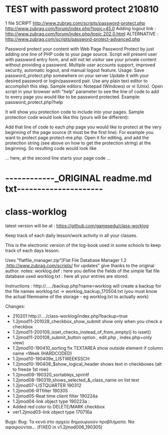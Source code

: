 # TEST with password protect 210810
1 file SCRIPT
http://www.zubrag.com/scripts/password-protect.php
http://www.zubrag.com/forum/index.php?topic=45.0
Adding logout link : http://www.zubrag.com/forum/index.php/topic,202.0.html 
ALTERNATIVE : http://www.zubrag.com/scripts/password-protect-advanced.php


Password protect your content with Web Page Password Protect by just adding one line of PHP code to your page source. Script will present user with password entry form, and will not let visitor see your private content without providing a password.
Multiple user accounts support, improved security, automatic logout, and manual logout feature.
Usage:
Save password_protect.php somewhere on your server
Update it with your desired password or login/password pair. Use any plain text editor to accomplish this step. Sample editors: Notepad (Windows) or vi (Unix).
Open script in your browser with "help" parameter to see the line of code to add to every page you would like to be password protected.
Example: password_protect.php?help

It will show you protection code to include into your pages. Sample protection code would look like this (yours will be different):
<?php include("/home/users/htdocs/security/password_protect.php"); ?>
Add that line of code to each php page you would like to protect at the very beginning of the page source (it must be the first line).
For example you want to protect page protect-me.php. Open it for editing, and add the protection string (see above on how to get the protection string) at the beginning. So resulting code would look like
<?php include("/home/users/htdocs/security/password_protect.php"); ?>
... here, at the second line starts your page code ...


# ------------_ORIGINAL readme.md txt---------------------



# class-worklog
latest version will be at : https://github.com/gamesedu/class-worklog

Keep track of each daily lesson/work activity in all your classes.

This is the electronic version of the log-book used in some schools to keep track of each days lesson.



Uses "flatfile_manager.zip"[Flat File Database Manager 1.2 ,http://www.zubrag.com/scripts/ for updates" give thanks to the original author.
notes:
worklog.def : here you define the fields of the simple flat file database used
worklog.txt : here all your entries are stored.


Instructions :
http://...../backup.php?name=worklog
will create a backup for the file names worklog.txt -> worklog_backup_170504.txt
(you must know the actual filemname of the storage - eg worklog.txt to actually work)



Changes:
- 210201 http://..../class-worklog/index.php?backup=true
- 1.2jmod11-201028_checkbox_show_submit show only when you check a checkbox
- 1.2jmod11-200109_isset_checks_instead_of_from_empty() to isset()
- 1.2jmod11-200108_submit_button option , edit.php , index.php=only view)
- 1.2jmod10-190410_sorting fix TEXTAREA show outside element if column name =Week (HARDCODED)
- 1.2jmod10-190409e_LISTWEEKSSCH
- 1.2jmod10-190408_$show_logical_header shows text in checkboxes (alt to freeze 1st row)
- 1.2jmod09-190320_sortablejs_sprintf
- 1.2jmod08-190319_shows_selected_&_class_name on list text
- 1.2jmod07-LISTQUARTER 190312
- 1.2jmod06-RTfilter 190305
- 1.2jmod05-Reat time client filter 190224a
- 1.2jmod04-link object type 190223a :
- Added red color to DELETE/MARK checkbox
- ver1.2jmod03-link object type 170716a



Bugs:
Bug: Τα κενά στο αρχείο δημιουργούν προβλήματα. Να αφαιρούνται... (FIXED in v1.2jmod006_190305)